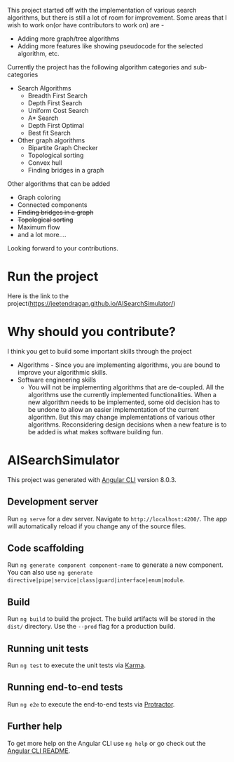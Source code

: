 This project started off with the implementation of various search algorithms, but there is still a lot of room for improvement. Some areas that I wish to work on(or have contributors to work on) are - 
- Adding more graph/tree algorithms
- Adding more features like showing pseudocode for the selected algorithm, etc.

Currently the project has the following algorithm categories and sub-categories
- Search Algorithms
  - Breadth First Search
  - Depth First Search
  - Uniform Cost Search
  - A* Search
  - Depth First Optimal
  - Best fit Search
- Other graph algorithms
  - Bipartite Graph Checker
  - Topological sorting
  - Convex hull
  - Finding bridges in a graph
  
Other algorithms that can be added
- Graph coloring
- Connected components
- ~~Finding bridges in a graph~~
- ~~Topological sorting~~
- Maximum flow
- and a lot more....

Looking forward to your contributions.

# Run the project

Here is the link to the project(https://jeetendragan.github.io/AISearchSimulator/)

# Why should you contribute?
I think you get to build some important skills through the project
- Algorithms - Since you are implementing algorithms, you are bound to improve your algorithmic skills.
- Software engineering skills
  - You will not be implementing algorithms that are de-coupled. All the algorithms use the currently implemented functionalities. When a new algorithm needs to be implemented, some old decision has to be undone to allow an easier implementation of the current algorithm. But this may change implementations of various other algorithms. Reconsidering design decisions when a new feature is to be added is what makes software building fun.
  
# AISearchSimulator

This project was generated with [Angular CLI](https://github.com/angular/angular-cli) version 8.0.3.

## Development server

Run `ng serve` for a dev server. Navigate to `http://localhost:4200/`. The app will automatically reload if you change any of the source files.

## Code scaffolding

Run `ng generate component component-name` to generate a new component. You can also use `ng generate directive|pipe|service|class|guard|interface|enum|module`.

## Build

Run `ng build` to build the project. The build artifacts will be stored in the `dist/` directory. Use the `--prod` flag for a production build.

## Running unit tests

Run `ng test` to execute the unit tests via [Karma](https://karma-runner.github.io).

## Running end-to-end tests

Run `ng e2e` to execute the end-to-end tests via [Protractor](http://www.protractortest.org/).

## Further help

To get more help on the Angular CLI use `ng help` or go check out the [Angular CLI README](https://github.com/angular/angular-cli/blob/master/README.md).
